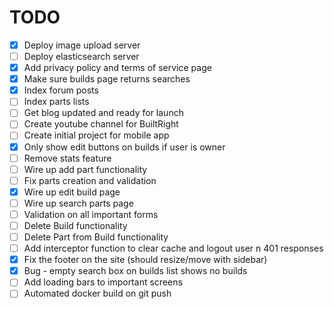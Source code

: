 TODO
====
- [x] Deploy image upload server
- [ ] Deploy elasticsearch server
- [x] Add privacy policy and terms of service page
- [x] Make sure builds page returns searches
- [x] Index forum posts
- [ ] Index parts lists
- [ ] Get blog updated and ready for launch 
- [ ] Create youtube channel for BuiltRight
- [ ] Create initial project for mobile app
- [x] Only show edit buttons on builds if user is owner 
- [ ] Remove stats feature
- [ ] Wire up add part functionality
- [ ] Fix parts creation and validation 
- [x] Wire up edit build page
- [ ] Wire up search parts page
- [ ] Validation on all important forms
- [ ] Delete Build functionality
- [ ] Delete Part from Build functionality
- [ ] Add interceptor function to clear cache and logout user n 401 responses
- [x] Fix the footer on the site (should resize/move with sidebar)
- [x] Bug - empty search box on builds list shows no builds
- [ ] Add loading bars to important screens
- [ ] Automated docker build on git push
